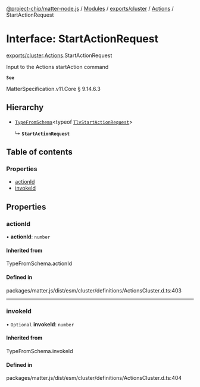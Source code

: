 [@project-chip/matter-node.js](../README.md) / [Modules](../modules.md) / [exports/cluster](../modules/exports_cluster.md) / [Actions](../modules/exports_cluster.Actions.md) / StartActionRequest

# Interface: StartActionRequest

[exports/cluster](../modules/exports_cluster.md).[Actions](../modules/exports_cluster.Actions.md).StartActionRequest

Input to the Actions startAction command

**`See`**

MatterSpecification.v11.Core § 9.14.6.3

## Hierarchy

- [`TypeFromSchema`](../modules/exports_tlv.md#typefromschema)\<typeof [`TlvStartActionRequest`](../modules/exports_cluster.Actions.md#tlvstartactionrequest)\>

  ↳ **`StartActionRequest`**

## Table of contents

### Properties

- [actionId](exports_cluster.Actions.StartActionRequest.md#actionid)
- [invokeId](exports_cluster.Actions.StartActionRequest.md#invokeid)

## Properties

### actionId

• **actionId**: `number`

#### Inherited from

TypeFromSchema.actionId

#### Defined in

packages/matter.js/dist/esm/cluster/definitions/ActionsCluster.d.ts:403

___

### invokeId

• `Optional` **invokeId**: `number`

#### Inherited from

TypeFromSchema.invokeId

#### Defined in

packages/matter.js/dist/esm/cluster/definitions/ActionsCluster.d.ts:404
